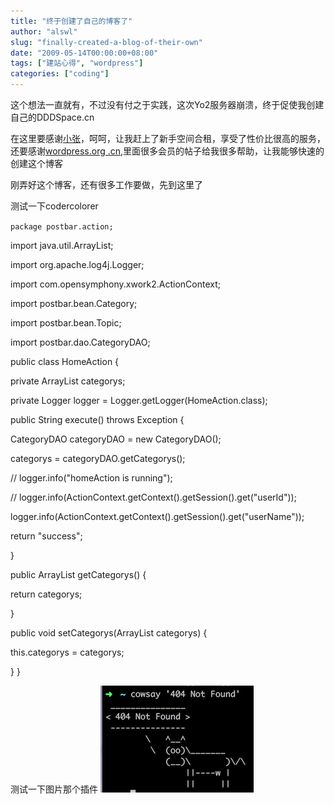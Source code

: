 ```yaml
---
title: "终于创建了自己的博客了"
author: "alswl"
slug: "finally-created-a-blog-of-their-own"
date: "2009-05-14T00:00:00+08:00"
tags: ["建站心得", "wordpress"]
categories: ["coding"]
---
```


这个想法一直就有，不过没有付之于实践，这次Yo2服务器崩溃，终于促使我创建自己的DDDSpace.cn

在这里要感谢[小张](http://hengtian.org/)，呵呵，让我赶上了新手空间合租，享受了性价比很高的服务，还要感谢[wordpress.org
.cn](http://wordpress.org.cn),里面很多会员的帖子给我很多帮助，让我能够快速的创建这个博客

刚弄好这个博客，还有很多工作要做，先到这里了

测试一下codercolorer

`package postbar.action;`

import java.util.ArrayList;

import org.apache.log4j.Logger;

import com.opensymphony.xwork2.ActionContext;

import postbar.bean.Category;

import postbar.bean.Topic;

import postbar.dao.CategoryDAO;

public class HomeAction {

private ArrayList categorys;

private Logger logger = Logger.getLogger(HomeAction.class);

public String execute() throws Exception {

CategoryDAO categoryDAO = new CategoryDAO();

categorys = categoryDAO.getCategorys();

// logger.info("homeAction is running");

// logger.info(ActionContext.getContext().getSession().get("userId"));

logger.info(ActionContext.getContext().getSession().get("userName"));

return "success";

}

public ArrayList getCategorys() {

return categorys;

}

public void setCategorys(ArrayList categorys) {

this.categorys = categorys;

} }

测试一下图片那个插件
[![image](../../static/images/upload_dropbox/201612/404.png)](http://img9.2u.com.cn/desk_pic/big_247/246953.jpg)

